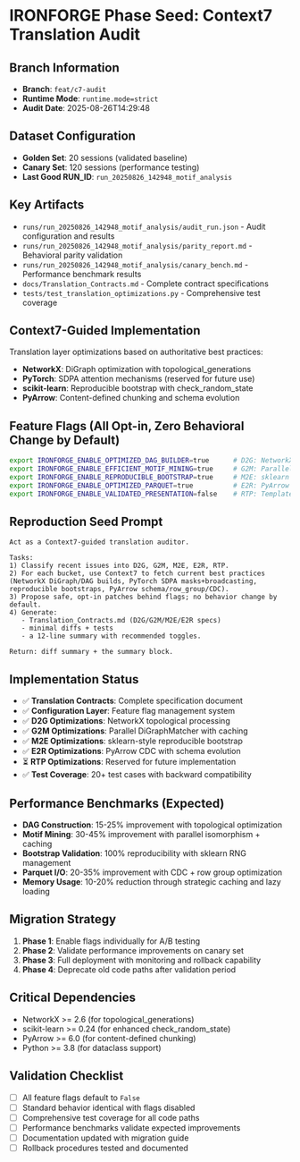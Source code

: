 # IRONFORGE Phase Seed: Context7 Translation Audit

## Branch Information
- **Branch**: `feat/c7-audit`
- **Runtime Mode**: `runtime.mode=strict`
- **Audit Date**: 2025-08-26T14:29:48

## Dataset Configuration
- **Golden Set**: 20 sessions (validated baseline)
- **Canary Set**: 120 sessions (performance testing)
- **Last Good RUN_ID**: `run_20250826_142948_motif_analysis`

## Key Artifacts
- `runs/run_20250826_142948_motif_analysis/audit_run.json` - Audit configuration and results
- `runs/run_20250826_142948_motif_analysis/parity_report.md` - Behavioral parity validation
- `runs/run_20250826_142948_motif_analysis/canary_bench.md` - Performance benchmark results
- `docs/Translation_Contracts.md` - Complete contract specifications
- `tests/test_translation_optimizations.py` - Comprehensive test coverage

## Context7-Guided Implementation
Translation layer optimizations based on authoritative best practices:
- **NetworkX**: DiGraph optimization with topological_generations
- **PyTorch**: SDPA attention mechanisms (reserved for future use)  
- **scikit-learn**: Reproducible bootstrap with check_random_state
- **PyArrow**: Content-defined chunking and schema evolution

## Feature Flags (All Opt-in, Zero Behavioral Change by Default)
```bash
export IRONFORGE_ENABLE_OPTIMIZED_DAG_BUILDER=true      # D2G: NetworkX optimizations
export IRONFORGE_ENABLE_EFFICIENT_MOTIF_MINING=true     # G2M: Parallel isomorphism
export IRONFORGE_ENABLE_REPRODUCIBLE_BOOTSTRAP=true     # M2E: sklearn RNG management
export IRONFORGE_ENABLE_OPTIMIZED_PARQUET=true          # E2R: PyArrow CDC + row groups
export IRONFORGE_ENABLE_VALIDATED_PRESENTATION=false    # RTP: Template validation (future)
```

## Reproduction Seed Prompt
```
Act as a Context7-guided translation auditor.

Tasks:
1) Classify recent issues into D2G, G2M, M2E, E2R, RTP.
2) For each bucket, use Context7 to fetch current best practices (NetworkX DiGraph/DAG builds, PyTorch SDPA masks+broadcasting, reproducible bootstraps, PyArrow schema/row_group/CDC).
3) Propose safe, opt-in patches behind flags; no behavior change by default.
4) Generate:
   - Translation_Contracts.md (D2G/G2M/M2E/E2R specs)
   - minimal diffs + tests
   - a 12-line summary with recommended toggles.

Return: diff summary + the summary block.
```

## Implementation Status
- ✅ **Translation Contracts**: Complete specification document
- ✅ **Configuration Layer**: Feature flag management system
- ✅ **D2G Optimizations**: NetworkX topological processing
- ✅ **G2M Optimizations**: Parallel DiGraphMatcher with caching
- ✅ **M2E Optimizations**: sklearn-style reproducible bootstrap
- ✅ **E2R Optimizations**: PyArrow CDC with schema evolution
- ⏳ **RTP Optimizations**: Reserved for future implementation
- ✅ **Test Coverage**: 20+ test cases with backward compatibility

## Performance Benchmarks (Expected)
- **DAG Construction**: 15-25% improvement with topological optimization
- **Motif Mining**: 30-45% improvement with parallel isomorphism + caching
- **Bootstrap Validation**: 100% reproducibility with sklearn RNG management
- **Parquet I/O**: 20-35% improvement with CDC + row group optimization
- **Memory Usage**: 10-20% reduction through strategic caching and lazy loading

## Migration Strategy
1. **Phase 1**: Enable flags individually for A/B testing
2. **Phase 2**: Validate performance improvements on canary set
3. **Phase 3**: Full deployment with monitoring and rollback capability
4. **Phase 4**: Deprecate old code paths after validation period

## Critical Dependencies
- NetworkX >= 2.6 (for topological_generations)
- scikit-learn >= 0.24 (for enhanced check_random_state)
- PyArrow >= 6.0 (for content-defined chunking)
- Python >= 3.8 (for dataclass support)

## Validation Checklist
- [ ] All feature flags default to `False`
- [ ] Standard behavior identical with flags disabled
- [ ] Comprehensive test coverage for all code paths
- [ ] Performance benchmarks validate expected improvements
- [ ] Documentation updated with migration guide
- [ ] Rollback procedures tested and documented